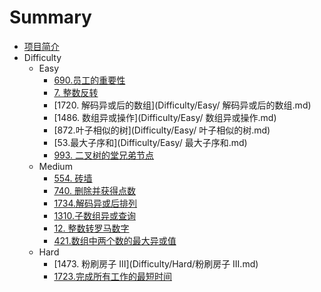 # Summary

* [项目简介](README.md)
* Difficulty
    * Easy
        * [690.员工的重要性](Difficulty/Easy/员工的重要性.md)
        * [7. 整数反转](Difficulty/Easy/整数反转.md)
        * [1720. 解码异或后的数组](Difficulty/Easy/ 解码异或后的数组.md)
        * [1486. 数组异或操作](Difficulty/Easy/ 数组异或操作.md)
        * [872.叶子相似的树](Difficulty/Easy/ 叶子相似的树.md)
        * [53.最大子序和](Difficulty/Easy/ 最大子序和.md)
        * [993. 二叉树的堂兄弟节点](Difficulty/Easy/二叉树的堂兄弟节点.md)
    * Medium
        * [554. 砖墙](Difficulty/Medium/砖墙.md)
        * [740. 删除并获得点数](Difficulty/Medium/删除并获得点数.md)
        * [1734.解码异或后排列](Difficulty/Medium/解码异或后的排列.md)
        * [1310.子数组异或查询](Difficulty/Medium/子数组异或查询.md)
        * [12. 整数转罗马数字](Difficulty/Medium/整数转罗马数字.md)
        * [421.数组中两个数的最大异或值](Difficulty/Medium/数组中两个数的最大异或值.md)
    * Hard
        * [1473. 粉刷房子 III](Difficulty/Hard/粉刷房子 III.md)
        * [1723.完成所有工作的最短时间](Difficulty/Hard/完成所有工作的最短时间.md)

